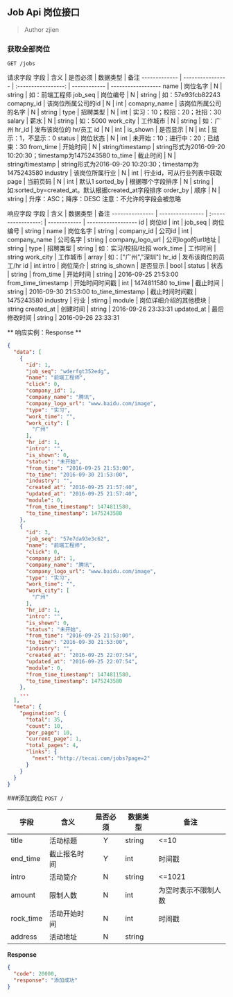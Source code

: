 ## Job Api 岗位接口

> Author zjien

### 获取全部岗位
`GET /jobs`

请求字段
字段 | 含义 | 是否必须 | 数据类型 | 备注
------------- | ---------------- | :-----------------: | ------------ | ------------------
name | 岗位名字 | N | string | 如：前端工程师
job_seq | 岗位编号 | N | string | 如：57e93fcb82243
comapny_id | 该岗位所属公司的id | N | int | 
comapny_name | 该岗位所属公司的名字 | N | string | 
type | 招聘类型 | N | int | 实习：10；校招：20；社招：30
salary | 薪水 | N | string | 如：5000
work_city | 工作城市 | N | string | 如：广州 
hr_id | 发布该岗位的 hr/员工 id | N | int |
is_shown | 是否显示 | N | int | 显示：1，不显示：0
status | 岗位状态 | N | int | 未开始：10；进行中：20；已结束：30
from_time | 开始时间 | N | string/timestamp | string形式为2016-09-20 10:20:30；timestamp为1475243580
to_time | 截止时间 | N | string/timestamp | string形式为2016-09-20 10:20:30；timestamp为1475243580
industry | 该岗位所属行业 | N | int | 行业id，可从行业列表中获取 
page | 当前页码 | N | int | 默认1
sorted_by | 根据哪个字段排序 | N | string | 如:sorted_by=created_at。默认根据created_at字段排序
order_by | 顺序 | N | string | 升序：ASC；降序：DESC
注意：不允许的字段会被忽略

响应字段
字段 | 含义 | 数据类型 | 备注
--------------- | ---------------- | :-----------------: | ------------ | ------------------
id | 岗位id | int |
job_seq | 岗位编号 | string |
name | 岗位名字 | string | 
company_id | 公司id | int | 
company_name | 公司名字 | string |
company_logo_url | 公司logo的url地址 | string |
type | 招聘类型 | string | 如：实习/校招/社招
work_time | 工作时间 | string
work_city | 工作城市 | array | 如：["广州","深圳"]
hr_id | 发布该岗位的员工/hr id | int
intro | 岗位简介 | string
is_shown | 是否显示 | bool | 
status | 状态 | string | 
from_time | 开始时间 | string | 2016-09-25 21:53:00
from_time_timestamp | 开始时间时间戳 | int | 1474811580
to_time | 截止时间 | string | 2016-09-30 21:53:00
to_time_timestamp | 截止时间时间戳 | 1475243580
industry | 行业 | stirng |
module | 岗位详细介绍的其他模块 | string 
created_at | 创建时间 | string | 2016-09-26 23:33:31
updated_at | 最后修改时间 | string | 2016-09-26 23:33:31


** 响应实例：Response **
```json
{
  "data": [
    {
      "id": 1,
      "job_seq": "wderfgt352edg",
      "name": "前端工程师",
      "click": 0,
      "company_id": 1,
      "company_name": "腾讯",
      "company_logo_url": "www.baidu.com/image",
      "type": "实习",
      "work_time": "",
      "work_city": [
        "广州"
      ],
      "hr_id": 1,
      "intro": "",
      "is_shown": 0,
      "status": "未开始",
      "from_time": "2016-09-25 21:53:00",
      "to_time": "2016-09-30 21:53:00",
      "industry": "",
      "created_at": "2016-09-25 21:57:40",
      "updated_at": "2016-09-25 21:57:40",
      "module": 0,
      "from_time_timestamp": 1474811580,
      "to_time_timestamp": 1475243580
    },
    {
      "id": 3,
      "job_seq": "57e7da93e3c62",
      "name": "前端工程师",
      "click": 0,
      "company_id": 1,
      "company_name": "腾讯",
      "company_logo_url": "www.baidu.com/image",
      "type": "实习",
      "work_time": "",
      "work_city": [
        "广州"
      ],
      "hr_id": 1,
      "intro": "",
      "is_shown": 0,
      "status": "未开始",
      "from_time": "2016-09-25 21:53:00",
      "to_time": "2016-09-30 21:53:00",
      "industry": "",
      "created_at": "2016-09-25 22:07:54",
      "updated_at": "2016-09-25 22:07:54",
      "module": 0,
      "from_time_timestamp": 1474811580,
      "to_time_timestamp": 1475243580
    },
    ...
  ],
  "meta": {
    "pagination": {
      "total": 35,
      "count": 10,
      "per_page": 10,
      "current_page": 1,
      "total_pages": 4,
      "links": {
        "next": "http://tecai.com/jobs?page=2"
      }
    }
  }
}
```





###添加岗位
`POST /`

字段 | 含义 | 是否必须 | 数据类型 | 备注
------------- | ---------------- | :-----------------: | ------------ | ------------------
title | 活动标题 | Y | string | \<=10
end_time | 截止报名时间 | Y | int | 时间戳
intro | 活动简介 | N | string | \<=1021
amount | 限制人数 | N | int | 为空时表示不限制人数
rock_time | 活动开始时间 | N | int | 时间戳
address | 活动地址 | N | string | 

**Response**
```json
{
  "code": 20000,
  "response": "添加成功"
}
```
